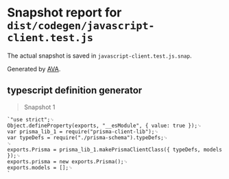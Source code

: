 # Snapshot report for `dist/codegen/javascript-client.test.js`

The actual snapshot is saved in `javascript-client.test.js.snap`.

Generated by [AVA](https://ava.li).

## typescript definition generator

> Snapshot 1

    `"use strict";␊
    Object.defineProperty(exports, "__esModule", { value: true });␊
    var prisma_lib_1 = require("prisma-client-lib");␊
    var typeDefs = require("./prisma-schema").typeDefs;␊
    ␊
    exports.Prisma = prisma_lib_1.makePrismaClientClass({ typeDefs, models });␊
    exports.prisma = new exports.Prisma();␊
    exports.models = [];␊
    `
